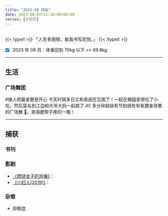 ```yaml
---
title: "2023-08 待定"
date: 2023-08-01T12:16:00+08:00
series: [夕拾花]
---
```


<br />
{{< typeit >}}
「人生多困顿，故我书写欢悦。」
{{< /typeit >}}
<br />

- [x] 2023 年 08 月：体重回到 70kg 以下 >> 69.8kg

---

## 生活

### 广场舞团

#做人呢最紧要是开心 今天时隔多日又和臭皮匠见面了！一起在楠姐家里吃了小吃，然后莫名到江边和大爷大妈一起跳了 40 多分钟超级有节拍很有有氧健身效果的广场舞 💃，笑得腮帮子疼的一晚！

---

## 捕获

### 书刊

### 影剧

- [《燃烧女子的肖像》](https://movie.douban.com/subject/30257175/)：
- [《小妇人(2019)》](https://movie.douban.com/subject/26348103/)：

### 杂章

- 抑郁症
